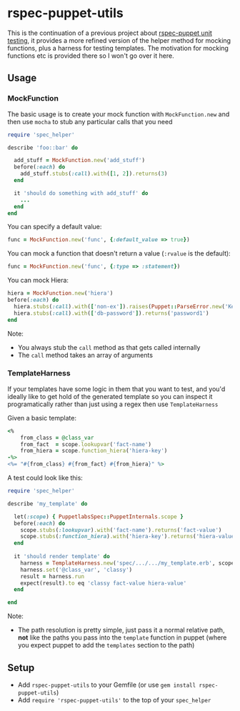 # rspec-puppet-utils

This is the continuation of a previous project about [rspec-puppet unit testing](https://github.com/TomPoulton/rspec-puppet-unit-testing), it provides a more refined version of the helper method for mocking functions, plus a harness for testing templates. The motivation for mocking functions etc is provided there so I won't go over it here.

## Usage

### MockFunction

The basic usage is to create your mock function with `MockFunction.new` and then use `mocha` to stub any particular calls that you need

```ruby
require 'spec_helper'

describe 'foo::bar' do

  add_stuff = MockFunction.new('add_stuff')
  before(:each) do
    add_stuff.stubs(:call).with([1, 2]).returns(3)
  end

  it 'should do something with add_stuff' do
    ...
  end
end
```

You can specify a default value:
```ruby
func = MockFunction.new('func', {:default_value => true})
```

You can mock a function that doesn't return a value (`:rvalue` is the default):
```ruby
func = MockFunction.new('func', {:type => :statement})
```

You can mock Hiera:
```ruby
hiera = MockFunction.new('hiera')
before(:each) do
  hiera.stubs(:call).with(['non-ex']).raises(Puppet::ParseError.new('Key not found'))
  hiera.stubs(:call).with(['db-password']).returns('password1')
end
```

Note:
- You always stub the `call` method as that gets called internally
- The `call` method takes an array of arguments

### TemplateHarness

If your templates have some logic in them that you want to test, and you'd ideally like to get hold of the generated template so you can inspect it programatically rather than just using a regex then use `TemplateHarness`

Given a basic template:


```ruby
<%
    from_class = @class_var
    from_fact  = scope.lookupvar('fact-name')
    from_hiera = scope.function_hiera('hiera-key')
-%>
<%= "#{from_class} #{from_fact} #{from_hiera}" %>

```

A test could look like this:


```ruby
require 'spec_helper'

describe 'my_template' do

  let(:scope) { PuppetlabsSpec::PuppetInternals.scope }
  before(:each) do
    scope.stubs(:lookupvar).with('fact-name').returns('fact-value')
    scope.stubs(:function_hiera).with('hiera-key').returns('hiera-value')
  end
  
  it 'should render template' do
    harness = TemplateHarness.new('spec/.../.../my_template.erb', scope)
    harness.set('@class_var', 'classy')
    result = harness.run
    expect(result).to eq 'classy fact-value hiera-value'
  end

end
```

Note:
- The path resolution is pretty simple, just pass it a normal relative path, **not** like the paths you pass into the `template` function in puppet (where you expect puppet to add the `templates` section to the path)

## Setup
- Add `rspec-puppet-utils` to your Gemfile (or use `gem install rspec-puppet-utils`)
- Add `require 'rspec-puppet-utils'` to the top of your `spec_helper`
